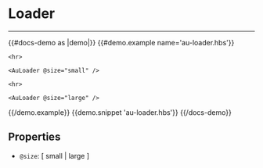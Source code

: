 # Loader

---

{{#docs-demo as |demo|}}
  {{#demo.example name='au-loader.hbs'}}
    <AuLoader />

    <hr>

    <AuLoader @size="small" />

    <hr>

    <AuLoader @size="large" />
  {{/demo.example}}
  {{demo.snippet 'au-loader.hbs'}}
{{/docs-demo}}

## Properties

- `@size`: [ small | large ]
